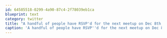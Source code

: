 ```yaml
---
id: 64585518-0299-4a90-87c4-2f78039eb1ca
blueprint: text
category: twitter
title: "A handful of people have RSVP'd for the next meetup on Dec 8th, have you? http://tinyurl.com/yj7gdu6 (via @okdg)"
caption: 'A handful of people have RSVP''d for the next meetup on Dec 8th, have you? http://tinyurl.com/yj7gdu6 (via <span class="username username_linked">@<a href="https://twitter.com/okdg" title="OKDG">okdg</a></span>)'
---
```

